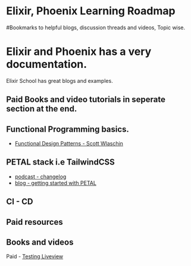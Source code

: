 # Elixir, Phoenix Learning Roadmap

#Bookmarks to helpful blogs, discussion threads and videos, Topic wise.

# Elixir and Phoenix has a very documentation.
Elixir School has great blogs and examples.

## Paid Books and video tutorials in seperate section at the end.

## Functional Programming basics.
- [Functional Design Patterns - Scott Wlaschin](https://youtu.be/srQt1NAHYC0)


## PETAL stack i.e TailwindCSS
- [podcast - changelog](https://changelog.com/posts/petal-the-end-to-end-web-stack)
- [blog - getting started with PETAL](https://underjord.io/getting-started-with-petal.html)

## CI - CD


## Paid resources
## Books and videos
Paid - [Testing Liveview](https://www.testingliveview.com/)
